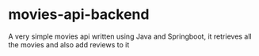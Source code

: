 # movies-api-backend
A very simple movies api  written using Java and Springboot, it retrieves all the movies and also add reviews to it
